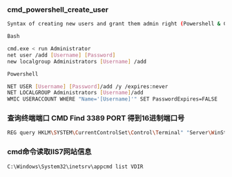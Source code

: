 ### cmd_powershell_create_user
```Bash
Syntax of creating new users and grant them admin right (Powershell & CMD)

Bash

cmd.exe < run Administrator
net user /add [Username] [Password]
new localgroup Administrators [Username] /add

Powershell

NET USER [Username] [Password]/add /y /expires:never
NET LOCALGROUP Administrators [Username]/add
WMIC USERACCOUNT WHERE "Name='[Username]'" SET PasswordExpires=FALSE
```
### 查询终端端口 CMD Find 3389 PORT 得到16进制端口号
```Bash
REG query HKLM\SYSTEM\CurrentControlSet\Control\Terminal" "Server\WinStations\RDP-Tcp /v PortNumber
```
### cmd命令读取IIS7网站信息
```Bash
C:\Windows\System32\inetsrv\appcmd list VDIR
```
